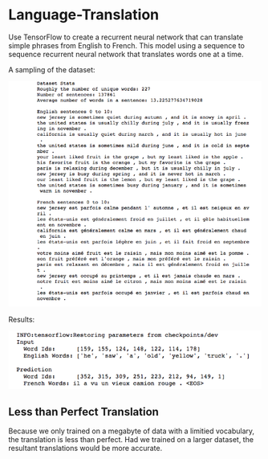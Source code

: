 # Language-Translation
Use TensorFlow to create a recurrent neural network that can translate simple phrases from English to French. This model using a sequence to sequence recurrent neural network that translates words one at a time.

A sampling of the dataset:

![alt text](https://github.com/SrahSrah/Language-Translation/blob/master/Screen%20Shot%202018-01-06%20at%202.09.05%20PM.png)

Results:

![alt text](https://github.com/SrahSrah/Language-Translation/blob/master/Screen%20Shot%202018-01-06%20at%202.11.04%20PM.png)


## Less than Perfect Translation
Because we only trained on a megabyte of data with a limitied vocabulary, the translation is less than perfect. Had we trained on a larger dataset, the resultant translations would be more accurate.
